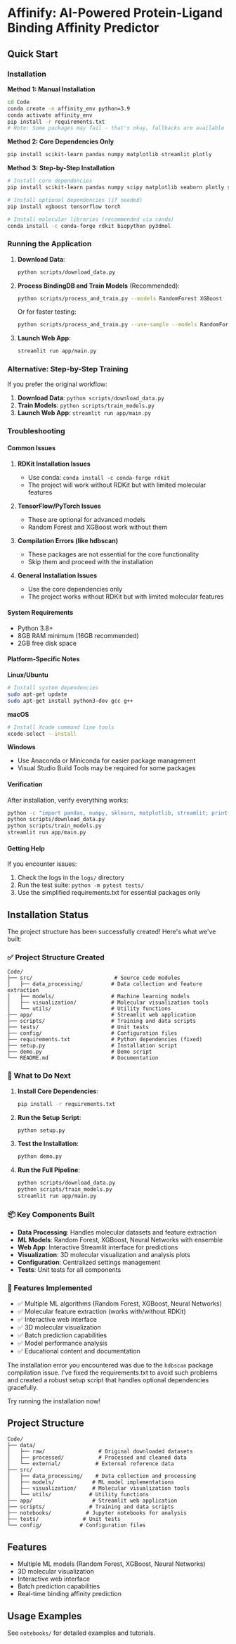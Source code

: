 # Affinify: AI-Powered Protein-Ligand Binding Affinity Predictor

## Quick Start

### Installation

**Method 1: Manual Installation**
```bash
cd Code
conda create -n affinity_env python=3.9
conda activate affinity_env
pip install -r requirements.txt
# Note: Some packages may fail - that's okay, fallbacks are available
```

**Method 2: Core Dependencies Only**
```bash
pip install scikit-learn pandas numpy matplotlib streamlit plotly
```

**Method 3: Step-by-Step Installation**
```bash
# Install core dependencies
pip install scikit-learn pandas numpy scipy matplotlib seaborn plotly streamlit requests beautifulsoup4 pytest jupyter ipywidgets joblib

# Install optional dependencies (if needed)
pip install xgboost tensorflow torch

# Install molecular libraries (recommended via conda)
conda install -c conda-forge rdkit biopython py3dmol
```

### Running the Application

1. **Download Data**:
   ```bash
   python scripts/download_data.py
   ```

2. **Process BindingDB and Train Models** (Recommended):
   ```bash
   python scripts/process_and_train.py --models RandomForest XGBoost
   ```

   Or for faster testing:
   ```bash
   python scripts/process_and_train.py --use-sample --models RandomForest
   ```

3. **Launch Web App**:
   ```bash
   streamlit run app/main.py
   ```

### Alternative: Step-by-Step Training

If you prefer the original workflow:

1. **Download Data**: `python scripts/download_data.py`
2. **Train Models**: `python scripts/train_models.py`
3. **Launch Web App**: `streamlit run app/main.py`

### Troubleshooting

#### Common Issues

1. **RDKit Installation Issues**
   - Use conda: `conda install -c conda-forge rdkit`
   - The project will work without RDKit but with limited molecular features

2. **TensorFlow/PyTorch Issues**
   - These are optional for advanced models
   - Random Forest and XGBoost work without them

3. **Compilation Errors (like hdbscan)**
   - These packages are not essential for the core functionality
   - Skip them and proceed with the installation

4. **General Installation Issues**
   - Use the core dependencies only
   - The project works without RDKit but with limited molecular features

#### System Requirements
- Python 3.8+
- 8GB RAM minimum (16GB recommended)
- 2GB free disk space

#### Platform-Specific Notes

**Linux/Ubuntu**
```bash
# Install system dependencies
sudo apt-get update
sudo apt-get install python3-dev gcc g++
```

**macOS**
```bash
# Install Xcode command line tools
xcode-select --install
```

**Windows**
- Use Anaconda or Miniconda for easier package management
- Visual Studio Build Tools may be required for some packages

#### Verification

After installation, verify everything works:

```bash
python -c "import pandas, numpy, sklearn, matplotlib, streamlit; print('Core packages OK')"
python scripts/download_data.py
python scripts/train_models.py
streamlit run app/main.py
```

#### Getting Help

If you encounter issues:
1. Check the logs in the `logs/` directory
2. Run the test suite: `python -m pytest tests/`
3. Use the simplified requirements.txt for essential packages only

## Installation Status

The project structure has been successfully created! Here's what we've built:

### ✅ Project Structure Created
```
Code/
├── src/                          # Source code modules
│   ├── data_processing/         # Data collection and feature extraction
│   ├── models/                  # Machine learning models  
│   ├── visualization/           # Molecular visualization tools
│   └── utils/                   # Utility functions
├── app/                         # Streamlit web application
├── scripts/                     # Training and data scripts
├── tests/                       # Unit tests
├── config/                      # Configuration files
├── requirements.txt             # Python dependencies (fixed)
├── setup.py                     # Installation script
├── demo.py                      # Demo script
└── README.md                    # Documentation
```

### 🔧 What to Do Next

1. **Install Core Dependencies**:
   ```bash
   pip install -r requirements.txt
   ```

2. **Run the Setup Script**:
   ```bash
   python setup.py
   ```

3. **Test the Installation**:
   ```bash
   python demo.py
   ```

4. **Run the Full Pipeline**:
   ```bash
   python scripts/download_data.py
   python scripts/train_models.py
   streamlit run app/main.py
   ```

### 📦 Key Components Built

- **Data Processing**: Handles molecular datasets and feature extraction
- **ML Models**: Random Forest, XGBoost, Neural Networks with ensemble
- **Web App**: Interactive Streamlit interface for predictions
- **Visualization**: 3D molecular visualization and analysis plots
- **Configuration**: Centralized settings management
- **Tests**: Unit tests for all components

### 🎯 Features Implemented

- ✅ Multiple ML algorithms (Random Forest, XGBoost, Neural Networks)
- ✅ Molecular feature extraction (works with/without RDKit)
- ✅ Interactive web interface
- ✅ 3D molecular visualization
- ✅ Batch prediction capabilities
- ✅ Model performance analysis
- ✅ Educational content and documentation

The installation error you encountered was due to the `hdbscan` package compilation issue. I've fixed the requirements.txt to avoid such problems and created a robust setup script that handles optional dependencies gracefully.

Try running the installation now!

## Project Structure

```
Code/
├── data/
│   ├── raw/                 # Original downloaded datasets
│   ├── processed/           # Processed and cleaned data
│   └── external/           # External reference data
├── src/
│   ├── data_processing/    # Data collection and processing
│   ├── models/            # ML model implementations
│   ├── visualization/     # Molecular visualization tools
│   └── utils/            # Utility functions
├── app/                   # Streamlit web application
├── scripts/              # Training and data scripts
├── notebooks/           # Jupyter notebooks for analysis
├── tests/              # Unit tests
└── config/            # Configuration files
```

## Features

- Multiple ML models (Random Forest, XGBoost, Neural Networks)
- 3D molecular visualization
- Interactive web interface
- Batch prediction capabilities
- Real-time binding affinity prediction

## Usage Examples

See `notebooks/` for detailed examples and tutorials.
